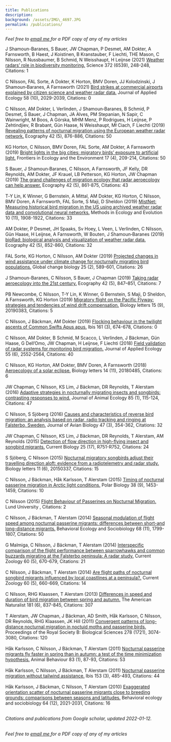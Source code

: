 ```yaml
---  
title: Publications  
description:  
background: /assets/IMG\_4697.JPG  
permalink: /publications/  
---
```


<script type='text/javascript' src='https://d1bxh8uas1mnw7.cloudfront.net/assets/embed.js'></script>

*Feel free to*
<a href = "mailto:cecilia.nilsson709@gmail.com?subject=Paper%20request">
*email me* </a> *for a PDF copy of any of my articles*

J Shamoun-Baranes, S Bauer, JW Chapman, P Desmet, AM Dokter, A
Farnsworth, B Haest, J Koistinen, B Kranstauber, F Liechti, THE Mason, C
Nilsson, R Nussbaumer, B Schmid, N Weisshaupt, H Leijnse (2021) [Weather
radars’ role in biodiversity
monitoring.](http://dx.doi.org/10.1126/science.abi4680) Science 372
(6539), 248-248, Citations: 1 <span class="altmetric-embed"
data-badge-popover="right" data-badge-type="4"
data-doi="10.1126/science.abi4680" data-hide-no-mentions="true"
data-hide-less-than="10"></span> <br><br> C Nilsson, FAL Sorte, A
Dokter, K Horton, BMV Doren, JJ Kolodzinski, J Shamoun‐Baranes, A
Farnsworth (2021) [Bird strikes at commercial airports explained by
citizen science and weather radar
data.](http://dx.doi.org/10.1111/1365-2664.13971) Journal of Applied
Ecology 58 (10), 2029-2039, Citations: 0 <span class="altmetric-embed"
data-badge-popover="right" data-badge-type="4"
data-doi="10.1111/1365-2664.13971" data-hide-no-mentions="true"
data-hide-less-than="10"></span> <br><br> C Nilsson, AM Dokter, L
Verlinden, J Shamoun‐Baranes, B Schmid, P Desmet, S Bauer, J Chapman, JA
Alves, PM Stepanian, N Sapir, C Wainwright, M Boos, A Górska, MHM Menz,
P Rodrigues, H Leijnse, P Zehtindjiev, R Brabant, Gün Haase, N
Weisshaupt, Mł Ciach, F Liechti (2019) [Revealing patterns of nocturnal
migration using the European weather radar
network.](http://dx.doi.org/10.1111/ecog.04003) Ecography 42 (5),
876-886, Citations: 50 <span class="altmetric-embed"
data-badge-popover="right" data-badge-type="4"
data-doi="10.1111/ecog.04003" data-hide-no-mentions="true"
data-hide-less-than="10"></span> <br><br> KG Horton, C Nilsson, BMV
Doren, FAL Sorte, AM Dokter, A Farnsworth (2019) [Bright lights in the
big cities: migratory birds’ exposure to artificial
light.](http://dx.doi.org/10.1002/fee.2029) Frontiers in Ecology and the
Environment 17 (4), 209-214, Citations: 50 <span class="altmetric-embed"
data-badge-popover="right" data-badge-type="4"
data-doi="10.1002/fee.2029" data-hide-no-mentions="true"
data-hide-less-than="10"></span> <br><br> S Bauer, J Shamoun‐Baranes, C
Nilsson, A Farnsworth, JF Kelly, DR Reynolds, AM Dokter, JF Krauel, LB
Petterson, KG Horton, JW Chapman (2019) [The grand challenges of
migration ecology that radar aeroecology can help
answer.](http://dx.doi.org/10.1111/ecog.04083) Ecography 42 (5),
861-875, Citations: 43 <span class="altmetric-embed"
data-badge-popover="right" data-badge-type="4"
data-doi="10.1111/ecog.04083" data-hide-no-mentions="true"
data-hide-less-than="10"></span> <br><br> T‐Y Lin, K Winner, G
Bernstein, A Mittal, AM Dokter, KG Horton, C Nilsson, BMV Doren, A
Farnsworth, FAL Sorte, S Maji, D Sheldon (2019) [MistNet: Measuring
historical bird migration in the US using archived weather radar data
and convolutional neural networks.](NA) Methods in Ecology and Evolution
10 (11), 1908-1922, Citations: 33 <span class="altmetric-embed"
data-badge-popover="right" data-badge-type="4" data-doi="NA"
data-hide-no-mentions="true" data-hide-less-than="10"></span> <br><br>
AM Dokter, P Desmet, JH Spaaks, Sv Hoey, L Veen, L Verlinden, C Nilsson,
Gün Haase, H Leijnse, A Farnsworth, W Bouten, J Shamoun‐Baranes (2019)
[bioRad: biological analysis and visualization of weather radar
data.](http://dx.doi.org/10.1111/ecog.04028) Ecography 42 (5), 852-860,
Citations: 32 <span class="altmetric-embed" data-badge-popover="right"
data-badge-type="4" data-doi="10.1111/ecog.04028"
data-hide-no-mentions="true" data-hide-less-than="10"></span> <br><br>
FAL Sorte, KG Horton, C Nilsson, AM Dokter (2019) [Projected changes in
wind assistance under climate change for nocturnally migrating bird
populations.](http://dx.doi.org/10.1111/gcb.14531) Global change biology
25 (2), 589-601, Citations: 26 <span class="altmetric-embed"
data-badge-popover="right" data-badge-type="4"
data-doi="10.1111/gcb.14531" data-hide-no-mentions="true"
data-hide-less-than="10"></span> <br><br> J Shamoun-Baranes, C Nilsson,
S Bauer, J Chapman (2019) [Taking radar aeroecology into the 21st
century.](http://dx.doi.org/10.1111/ecog.04582) Ecography 42 (5),
847–851, Citations: 7 <span class="altmetric-embed"
data-badge-popover="right" data-badge-type="4"
data-doi="10.1111/ecog.04582" data-hide-no-mentions="true"
data-hide-less-than="10"></span> <br><br> PB Newcombe, C Nilsson, T-Y
Lin, K Winner, G Bernstein, S Maji, D Sheldon, A Farnsworth, KG Horton
(2019) [Migratory flight on the Pacific Flyway: strategies and
tendencies of wind drift
compensation.](http://dx.doi.org/10.1098/rsbl.2019.0383) Biology letters
15 (9), 20190383, Citations: 5 <span class="altmetric-embed"
data-badge-popover="right" data-badge-type="4"
data-doi="10.1098/rsbl.2019.0383" data-hide-no-mentions="true"
data-hide-less-than="10"></span> <br><br> C Nilsson, J Bäckman, AM
Dokter (2019) [Flocking behaviour in the twilight ascents of Common
Swifts Apus apus.](http://dx.doi.org/10.1111/ibi.12704) Ibis 161 (3),
674-678, Citations: 0 <span class="altmetric-embed"
data-badge-popover="right" data-badge-type="4"
data-doi="10.1111/ibi.12704" data-hide-no-mentions="true"
data-hide-less-than="10"></span> <br><br> C Nilsson, AM Dokter, B
Schmid, M Scacco, L Verlinden, J Bäckman, Gün Haase, G Dell’Omo, JW
Chapman, H Leijnse, F Liechti (2018) [Field validation of radar systems
for monitoring bird
migration.](http://dx.doi.org/10.1111/1365-2664.13174) Journal of
Applied Ecology 55 (6), 2552-2564, Citations: 40 <span
class="altmetric-embed" data-badge-popover="right" data-badge-type="4"
data-doi="10.1111/1365-2664.13174" data-hide-no-mentions="true"
data-hide-less-than="10"></span> <br><br> C Nilsson, KG Horton, AM
Dokter, BMV Doren, A Farnsworth (2018) [Aeroecology of a solar
eclipse.](http://dx.doi.org/10.1098/rsbl.2018.0485) Biology letters 14
(11), 20180485, Citations: 6 <span class="altmetric-embed"
data-badge-popover="right" data-badge-type="4"
data-doi="10.1098/rsbl.2018.0485" data-hide-no-mentions="true"
data-hide-less-than="10"></span> <br><br> JW Chapman, C Nilsson, KS Lim,
J Bäckman, DR Reynolds, T Alerstam (2016) [Adaptive strategies in
nocturnally migrating insects and songbirds: contrasting responses to
wind.](http://dx.doi.org/10.1111/1365-2656.12420) Journal of Animal
Ecology 85 (1), 115-124, Citations: 47 <span class="altmetric-embed"
data-badge-popover="right" data-badge-type="4"
data-doi="10.1111/1365-2656.12420" data-hide-no-mentions="true"
data-hide-less-than="10"></span> <br><br> C Nilsson, S Sjöberg (2016)
[Causes and characteristics of reverse bird migration: an analysis based
on radar, radio tracking and ringing at Falsterbo,
Sweden.](http://dx.doi.org/10.1111/jav.00707) Journal of Avian Biology
47 (3), 354-362, Citations: 32 <span class="altmetric-embed"
data-badge-popover="right" data-badge-type="4"
data-doi="10.1111/jav.00707" data-hide-no-mentions="true"
data-hide-less-than="10"></span> <br><br> JW Chapman, C Nilsson, KS Lim,
J Bäckman, DR Reynolds, T Alerstam, AM Reynolds (2015) [Detection of
flow direction in high-flying insect and songbird
migrants.](http://dx.doi.org/10.1016/j.cub.2015.07.074) Current Biology
25 (17), R751-R752, Citations: 24 <span class="altmetric-embed"
data-badge-popover="right" data-badge-type="4"
data-doi="10.1016/j.cub.2015.07.074" data-hide-no-mentions="true"
data-hide-less-than="10"></span> <br><br> S Sjöberg, C Nilsson (2015)
[Nocturnal migratory songbirds adjust their travelling direction aloft:
evidence from a radiotelemetry and radar
study.](http://dx.doi.org/10.1098/rsbl.2015.0337) Biology letters 11
(6), 20150337, Citations: 15 <span class="altmetric-embed"
data-badge-popover="right" data-badge-type="4"
data-doi="10.1098/rsbl.2015.0337" data-hide-no-mentions="true"
data-hide-less-than="10"></span> <br><br> C Nilsson, J Bäckman, Håk
Karlsson, T Alerstam (2015) [Timing of nocturnal passerine migration in
Arctic light conditions.](http://dx.doi.org/10.1007/s00300-015-1708-x)
Polar Biology 38 (9), 1453-1459, Citations: 10 <span
class="altmetric-embed" data-badge-popover="right" data-badge-type="4"
data-doi="10.1007/s00300-015-1708-x" data-hide-no-mentions="true"
data-hide-less-than="10"></span> <br><br> C Nilsson (2015) [Flight
Behaviour of Passerines on Nocturnal Migration.](NA) Lund University ,
Citations: 2 <span class="altmetric-embed" data-badge-popover="right"
data-badge-type="4" data-doi="NA" data-hide-no-mentions="true"
data-hide-less-than="10"></span> <br><br> C Nilsson, J Bäckman, T
Alerstam (2014) [Seasonal modulation of flight speed among nocturnal
passerine migrants: differences between short-and long-distance
migrants.](NA) Behavioral Ecology and Sociobiology 68 (11), 1799-1807,
Citations: 50 <span class="altmetric-embed" data-badge-popover="right"
data-badge-type="4" data-doi="NA" data-hide-no-mentions="true"
data-hide-less-than="10"></span> <br><br> G Malmiga, C Nilsson, J
Bäckman, T Alerstam (2014) [Interspecific comparison of the flight
performance between sparrowhawks and common buzzards migrating at the
Falsterbo peninsula: A radar study.](NA) Current Zoology 60 (5),
670-679, Citations: 21 <span class="altmetric-embed"
data-badge-popover="right" data-badge-type="4" data-doi="NA"
data-hide-no-mentions="true" data-hide-less-than="10"></span> <br><br> C
Nilsson, J Bäckman, T Alerstam (2014) [Are flight paths of nocturnal
songbird migrants influenced by local coastlines at a peninsula?.](NA)
Current Zoology 60 (5), 660-669, Citations: 14 <span
class="altmetric-embed" data-badge-popover="right" data-badge-type="4"
data-doi="NA" data-hide-no-mentions="true"
data-hide-less-than="10"></span> <br><br> C Nilsson, RHG Klaassen, T
Alerstam (2013) [Differences in speed and duration of bird migration
between spring and autumn.](http://dx.doi.org/10.1086/670335) The
American Naturalist 181 (6), 837-845, Citations: 307 <span
class="altmetric-embed" data-badge-popover="right" data-badge-type="4"
data-doi="10.1086/670335" data-hide-no-mentions="true"
data-hide-less-than="10"></span> <br><br> T Alerstam, JW Chapman, J
Bäckman, AD Smith, Håk Karlsson, C Nilsson, DR Reynolds, RHG Klaassen,
JK Hill (2011) [Convergent patterns of long-distance nocturnal migration
in noctuid moths and passerine
birds.](http://dx.doi.org/10.1098/rspb.2011.0058) Proceedings of the
Royal Society B: Biological Sciences 278 (1721), 3074-3080, Citations:
120 <span class="altmetric-embed" data-badge-popover="right"
data-badge-type="4" data-doi="10.1098/rspb.2011.0058"
data-hide-no-mentions="true" data-hide-less-than="10"></span> <br><br>
Håk Karlsson, C Nilsson, J Bäckman, T Alerstam (2011) [Nocturnal
passerine migrants fly faster in spring than in autumn: a test of the
time minimization hypothesis.](NA) Animal Behaviour 83 (1), 87-93,
Citations: 53 <span class="altmetric-embed" data-badge-popover="right"
data-badge-type="4" data-doi="NA" data-hide-no-mentions="true"
data-hide-less-than="10"></span> <br><br> Håk Karlsson, C Nilsson, J
Bäckman, T Alerstam (2011) [Nocturnal passerine migration without
tailwind
assistance.](http://dx.doi.org/10.1111/j.1474-919x.2011.01130.x) Ibis
153 (3), 485-493, Citations: 44 <span class="altmetric-embed"
data-badge-popover="right" data-badge-type="4"
data-doi="10.1111/j.1474-919x.2011.01130.x" data-hide-no-mentions="true"
data-hide-less-than="10"></span> <br><br> Håk Karlsson, J Bäckman, C
Nilsson, T Alerstam (2010) [Exaggerated orientation scatter of nocturnal
passerine migrants close to breeding grounds: comparisons between
seasons and latitudes.](NA) Behavioral ecology and sociobiology 64 (12),
2021-2031, Citations: 16 <span class="altmetric-embed"
data-badge-popover="right" data-badge-type="4" data-doi="NA"
data-hide-no-mentions="true" data-hide-less-than="10"></span>

<br>*Citations and publications from Google scholar, updated
2022-01-12.*

<br>*Feel free to*
<a href = "mailto:cecilia.nilsson709@gmail.com?subject=Paper%20request">
*email me* </a> *for a PDF copy of any of my articles*
